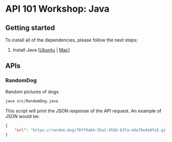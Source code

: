 # API 101 Workshop: Java

## Getting started

To install all of the dependencies, please follow the next steps:

1. Install Java [[Ubuntu](https://www.digitalocean.com/community/tutorials/how-to-install-java-with-apt-on-ubuntu-18-04) | [Mac](https://java.com/en/download/help/mac_install.xml)]

## APIs

### RandomDog

Random pictures of dogs.

```bash
java src/RandomDog.java
```

This script will print the JSON response of the API request. An example of JSON would be:

```json
{
    "url": "https://random.dog/78ff9a64-55a1-4556-b37a-e6a70e4e0fa5.gif"
}
```


